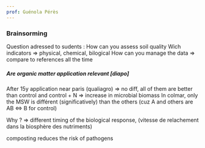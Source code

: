 ```yaml
---
prof: Guénola Pérès
---
```


### Brainsorming

Question adressed to sudents : 
How can you assess soil quality 
Wich indicators => physical, chemical, bilogical
How can you manage the data => compare to references all the time


##### Are organic matter application relevant [diapo]



After 15y application
near paris (qualiagro) => no diff, all of them are better than control and control + N => increase in microbial biomass
In colmar, only the MSW is différent (significatively) than the others (cuz A and others are AB <=> B for control)

Why ? => different timing of the biological response, (vitesse de relachement dans la biosphère des nutriments)

composting reduces the risk of pathogens

